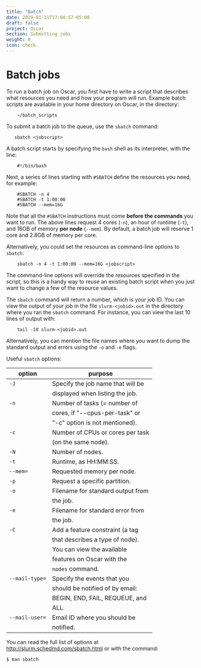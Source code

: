 ```yaml
---
title: "Batch"
date: 2019-01-31T17:04:57-05:00
draft: false
project: Oscar
section: Submitting jobs
weight: 0
icon: check
---
```


# Batch jobs

To run a batch job on Oscar, you first have to write a
script that describes what resources you need and how your program will
run. Example batch scripts are available in your home directory on
Oscar, in the directory:

````
    ~/batch_scripts
````

To submit a batch job to the queue, use the `sbatch` command:

````
   sbatch <jobscript>
````

A batch script starts by specifying the `bash` shell as its interpreter,
with the line:

````
    #!/bin/bash
````

Next, a series of lines starting with `#SBATCH` define the resources you
need, for example:

````
    #SBATCH -n 4
    #SBATCH -t 1:00:00
    #SBATCH --mem=16G
````

Note that all the `#SBATCH` instructions must come **before the
commands** you want to run. The above lines request 4 cores (`-n`), an
hour of runtime (`-t`), and 16GB of memory **per node** (`--mem`). By
default, a batch job will reserve 1 core and 2.8GB of memory per core.

Alternatively, you could set the resources as command-line options to
`sbatch`:

````
    sbatch -n 4 -t 1:00:00 --mem=16G <jobscript>
````

The command-line options will override the resources specified in the
script, so this is a handy way to reuse an existing batch script when
you just want to change a few of the resource values.

The `sbatch` command will return a number, which is your job ID. You can
view the output of your job in the file `slurm-<jobid>.out` in the
directory where you ran the `sbatch` command. For instance, you can view
the last 10 lines of output with:

````
    tail -10 slurm-<jobid>.out
````

Alternatively, you can mention the file names where you want to dump the
standard output and errors using the `-o` and `-e` flags.

Useful `sbatch` options:

option                             | purpose
-----------------------------------|-----------------------------------
 `-J`                              | Specify the job name that will be
                                   | displayed when listing the job.   
 `-n`                              | Number of tasks (= number of      
                                   | cores, if "--cpus-per-task" or    
                                   | "-c" option is not mentioned).    
 `-c`                              | Number of CPUs or cores per task  
                                   | (on the same node).               
 `-N`                              | Number of nodes.                  
 `-t`                              | Runtime, as HH:MM:SS.             
 `--mem=`                          | Requested memory per node.        
 `-p`                              | Request a specific partition.     
 `-o`                              | Filename for standard output from
                                   | the job.                          
 `-e`                              | Filename for standard error from  
                                   | the job.                          
 `-C`                              | Add a feature constraint (a tag   
                                   | that describes a type of node).   
                                   | You can view the available        
                                   | features on Oscar with the        
                                   | `nodes` command.                  
 `--mail-type=`                    | Specify the events that you       
                                   | should be notified of by email:   
                                   | BEGIN, END, FAIL, REQUEUE, and    
                                   | ALL.                              
 `--mail-user=`                    | Email ID where you should be      
                                   | notified.                         

You can read the full list of options at
<http://slurm.schedmd.com/sbatch.html> or with the command:

    $ man sbatch
